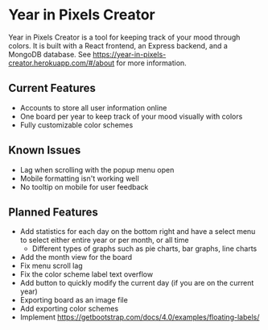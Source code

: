 # Year in Pixels Creator

Year in Pixels Creator is a tool for keeping track of your mood through colors. It is built with a React frontend, an Express backend, and a MongoDB database. See https://year-in-pixels-creator.herokuapp.com/#/about for more information.

## Current Features

- Accounts to store all user information online
- One board per year to keep track of your mood visually with colors
- Fully customizable color schemes

## Known Issues

- Lag when scrolling with the popup menu open
- Mobile formatting isn't working well
- No tooltip on mobile for user feedback

## Planned Features

- Add statistics for each day on the bottom right and have a select menu to select either entire year or per month, or all time
  - Different types of graphs such as pie charts, bar graphs, line charts
- Add the month view for the board
- Fix menu scroll lag
- Fix the color scheme label text overflow
- Add button to quickly modify the current day (if you are on the current year)
- Exporting board as an image file
- Add exporting color schemes
- Implement https://getbootstrap.com/docs/4.0/examples/floating-labels/
